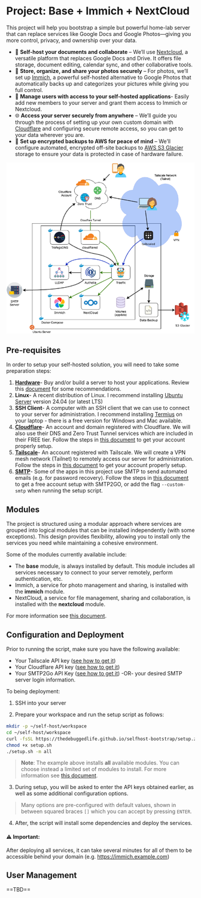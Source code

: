 # Project: Base + Immich + NextCloud

This project will help you bootstrap a simple but powerful home-lab server that can replace services like Google Docs and Google Photos—giving you more control, privacy, and ownership over your data.

- 📂 **Self-host your documents and collaborate** – We’ll use [Nextcloud](https://nextcloud.com/), a versatile platform that replaces Google Docs and Drive. It offers file storage, document editing, calendar sync, and other collaborative tools.
- 📸 **Store, organize, and share your photos securely** – For photos, we’ll set up [Immich](https://immich.app/), a powerful self-hosted alternative to Google Photos that automatically backs up and categorizes your pictures while giving you full control.
- 👥 **Manage users with access to your self-hosted applications**- Easily add new members to your server and grant them access to Immich or Nextcloud.
- 🌐 **Access your server securely from anywhere** – We’ll guide you through the process of setting up your own custom domain with [Cloudflare](https://www.cloudflare.com/products/registrar/) and configuring secure remote access, so you can get to your data wherever you are.
- 🔄 **Set up encrypted backups to AWS for peace of mind** – We’ll configure automated, encrypted off-site backups to [AWS S3 Glacier](https://aws.amazon.com/s3/storage-classes/glacier/) storage to ensure your data is protected in case of hardware failure.

![](./services.drawio.png)

## Pre-requisites

In order to setup your self-hosted solution, you will need to take some preparation steps:

1. **[Hardware](docs/hardware.md)**- Buy and/or build a server to host your applications. Review this [document]((docs/hardware.md)) for some recommendations.
2. **Linux**- A recent distribution of Linux. I recommend installing [Ubuntu Server](https://ubuntu.com/download/server) version 24.04 (or latest LTS)
3. **SSH Client**- A computer with an SSH client that we can use to connect to your server for administration. I recommend installing [Termius](https://termius.com/) on your laptop - there is a free version for Windows and Mac available.
4. **[Cloudflare](docs/cloudflare.md)**- An account and domain registered with Cloudflare. We will also use their DNS and Zero Trust Tunnel services which are included in their FREE tier. Follow the steps in [this document]((docs/cloudflare.md)) to get your account properly setup.
5. **[Tailscale](docs/tailscale.md)**- An account registered with Tailscale. We will create a VPN mesh network (Tailnet) to remotely access our server for administration. Follow the steps in [this document]((docs/tailscale.md)) to get your account properly setup.
6. **[SMTP](docs/smtp.md)**- Some of the apps in this project use SMTP to send automated emails (e.g. for password recovery). Follow the steps in [this document]((docs/tailscale.md)) to get a free account setup with SMTP2GO, or add the flag `--custom-smtp` when running the setup script.

## Modules

The project is structured using a modular approach where services are grouped into logical modules that can be installed independently (with some exceptions). This design provides flexibility, allowing you to install only the services you need while maintaining a cohesive environment.

Some of the modules currently available include:

* The **base** module, is always installed by default. This module includes all services necessary to connect to your server remotely, perform authentication, etc.
* Immich, a service for photo management and sharing, is installed with the **immich** module.
* NextCloud, a service for file management, sharing and collaboration, is installed with the **nextcloud** module.

For more information see [this document](docs/modules.md).

## Configuration and Deployment

Prior to running the script, make sure you have the following available:

- Your Tailscale API key ([see how to get it](docs/tailscale.md))
- Your Cloudflare API key ([see how to get it](docs/cloudflare.md))
- Your SMTP2Go API Key ([see how to get it](docs/smtp.md)) -OR- your desired SMTP server login information.

To being deployment:

1. SSH into your server

2. Prepare your workspace and run the setup script as follows:

```bash
mkdir -p ~/self-host/workspace
cd ~/self-host/workspace
curl -fsSL https://thedebuggedlife.github.io/selfhost-bootstrap/setup.zip | busybox unzip -n -
chmod +x setup.sh
./setup.sh -m all
```

> **Note**: The example above installs **all** available modules. You can choose instead a limited set of modules to install. For more information see [this document](docs/modules.md).

3. During setup, you will be asked to enter the API keys obtained earlier, as well as some additional configuration options. 

> Many options are pre-configured with default values, shown in between squared braces `[]` which you can accept by pressing `ENTER`.

4. After, the script will install some dependencies and deploy the services.

#### :warning: Important:

After deploying all services, it can take several minutes for all of them to be accessible behind your domain (e.g. https://immich.example.com)

## User Management

==TBD==